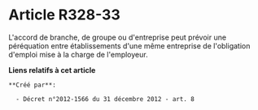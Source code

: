 # Article R328-33

L'accord de branche, de groupe ou d'entreprise peut prévoir une péréquation entre établissements d'une même entreprise de
l'obligation d'emploi mise à la charge de l'employeur.

**Liens relatifs à cet article**

	**Créé par**:

	  - Décret n°2012-1566 du 31 décembre 2012 - art. 8
